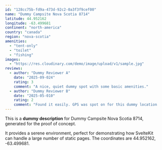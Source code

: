 ```yaml
---
id: "128cc75b-fd9a-473d-92c2-0a3f3f9cef00"
name: "Dummy Campsite Nova Scotia 8714"
latitude: 44.952162
longitude: -63.499681
continent: "north-america"
country: "canada"
region: "nova-scotia"
amenities:
  - "tent-only"
  - "toilet"
  - "fishing"
images:
  - "https://res.cloudinary.com/demo/image/upload/v1/sample.jpg"
reviews:
  - author: "Dummy Reviewer A"
    date: "2025-09-024"
    rating: 3
    comment: "A nice, quiet dummy spot with some basic amenities."
  - author: "Dummy Reviewer B"
    date: "2025-05-010"
    rating: 2
    comment: "Found it easily. GPS was spot on for this dummy location."
---
```


This is a **dummy description** for Dummy Campsite Nova Scotia 8714, generated for the proof of concept.

It provides a serene environment, perfect for demonstrating how SvelteKit can handle a large number of static pages. The coordinates are 44.952162, -63.499681.
